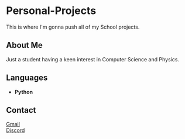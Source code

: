 # Personal-Projects
This is where I'm gonna push all of my School projects.
## About Me
Just a student having a keen interest in Computer Science and Physics.
## Languages
- **Python**
## Contact
[Gmail](anshumankhatri14@gmail.com)                <br />[Discord](https://discord.com/channels/@me/713643481834455061/)
